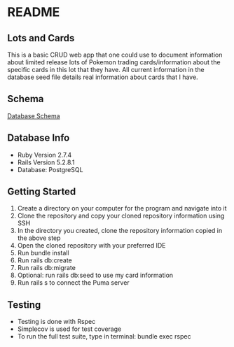 # README

## Lots and Cards

This is a basic CRUD web app that one could use to document information about limited release lots of Pokemon trading cards/information about the specific cards in this lot that they have. All current information in the database seed file details real information about cards that I have.

## Schema

[Database Schema](https://dbdesigner.page.link/VD4EpBfDAFAFxciL7)

## Database Info

* Ruby Version 2.7.4
* Rails Version 5.2.8.1
* Database: PostgreSQL

## Getting Started

1. Create a directory on your computer for the program and navigate into it
2. Clone the repository and copy your cloned repository information using SSH
3. In the directory you created, clone the repository information copied in the above step
4. Open the cloned repository with your preferred IDE
5. Run bundle install
6. Run rails db:create
7. Run rails db:migrate
8. Optional: run rails db:seed to use my card information
9. Run rails s to connect the Puma server

## Testing

* Testing is done with Rspec
* Simplecov is used for test coverage
* To run the full test suite, type in terminal: bundle exec rspec


